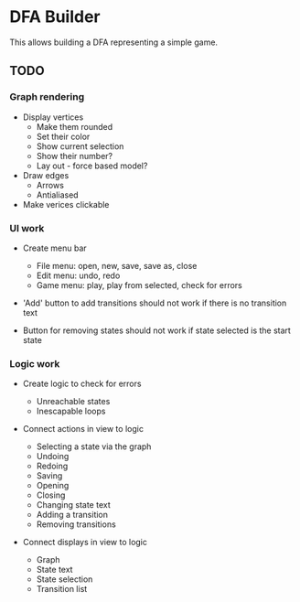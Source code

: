 
DFA Builder
===========

This allows building a DFA representing a simple game.


## TODO

### Graph rendering

+ Display vertices
  + Make them rounded
  + Set their color
  + Show current selection
  + Show their number?
  + Lay out - force based model?
+ Draw edges
  + Arrows
  + Antialiased
+ Make verices clickable
  
### UI work

+ Create menu bar
  + File menu: open, new, save, save as, close
  + Edit menu: undo, redo
  + Game menu: play, play from selected, check for errors
  
+ 'Add' button to add transitions should not work if there is no transition text
+ Button for removing states should not work if state selected is the start state


### Logic work

+ Create logic to check for errors
  + Unreachable states
  + Inescapable loops
  
+ Connect actions in view to logic
  + Selecting a state via the graph
  + Undoing
  + Redoing
  + Saving
  + Opening
  + Closing
  + Changing state text
  + Adding a transition
  + Removing transitions

+ Connect displays in view to logic
  + Graph
  + State text
  + State selection
  + Transition list

